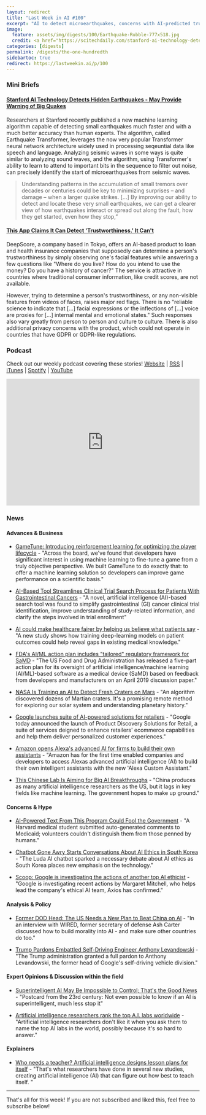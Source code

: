```yaml
---
layout: redirect
title: "Last Week in AI #100"
excerpt: "AI to detect microearthquakes, concerns with AI-predicted trustworthiness, and more!"
image: 
  feature: assets/img/digests/100/Earthquake-Rubble-777x518.jpg
  credit: <a href="https://scitechdaily.com/stanford-ai-technology-detects-hidden-earthquakes-may-provide-warning-of-big-quakes/"> SciTech Daily </a>
categories: [digests]
permalink: /digests/the-one-hundredth
sidebartoc: true
redirect: https://lastweekin.ai/p/100
---
```


### Mini Briefs

#### [Stanford AI Technology Detects Hidden Earthquakes - May Provide Warning of Big Quakes](https://scitechdaily.com/stanford-ai-technology-detects-hidden-earthquakes-may-provide-warning-of-big-quakes/)

Researchers at Stanford recently published a new machine learning algorithm capable of detecting small earthquakes much faster and with a much better accuracy than human experts.
The algorithm, called Earthquake Transformer, leverages the now very popular Transformer neural network architecture widely used in processing seqeuntial data like speech and language.
Analyzing seismic waves in some ways is quite similar to analyzing sound waves, and the algorithm, using Transformer's ability to learn to attend to important bits in the sequence to filter out noise, can precisely identify the start of microearthquakes from seismic waves.

> Understanding patterns in the accumulation of small tremors over decades or centuries could be key to minimizing surprises – and damage – when a larger quake strikes. [...] By improving our ability to detect and locate these very small earthquakes, we can get a clearer view of how earthquakes interact or spread out along the fault, how they get started, even how they stop,”

#### [This App Claims It Can Detect 'Trustworthiness.' It Can't](https://www.vice.com/en/article/akd4bg/this-app-claims-it-can-detect-trustworthiness-it-cant)

DeepScore, a company based in Tokyo, offers an AI-based product to loan and health insurance companies that supposedly can determine a person's trustworthiness by simply observing one's facial features while answering a few questions like "Where do you live? How do you intend to use the money? Do you have a history of cancer?"
The service is attractive in countries where traditional consumer information, like credit scores, are not available. 

However, trying to determine a person's trustworthiness, or any non-visible features from videos of faces, raises major red flags.
There is no "reliable science to indicate that [...] facial expressions or the inflections of [...] voice are proxies for [...] internal mental and emotional states."
Such responses also vary greatly from person to person and culture to culture.
There is also additional privacy concerns with the product, which could not operate in countries that have GDPR or GDPR-like regulations.

### Podcast

Check out our weekly podcast covering these stories!
[Website](https://aitalk.podbean.com) \|
[RSS](https://feed.podbean.com/aitalk/feed.xml) \| 
[iTunes](https://podcasts.apple.com/us/podcast/lets-talk-ai/id1502782720) \|
[Spotify](https://open.spotify.com/show/17HiNdxcoKJLLNibIAyUch) \| 
[YouTube](https://www.youtube.com/channel/UCKARTq-t5SPMzwtft8FWwnA)
<iframe title="Let's Talk AI" id="multi_iframe" class="podcast_embed"
 src="https://www.podbean.com/media/player/multi?playlist=http%3A%2F%2Fplaylist.podbean.com%2F7703921%2Fplaylist_multi.xml&vjs=1&kdsowie31j4k1jlf913=4975ccdd28d39e38bf5a1ccaf0c6ca4337fa996b&size=430&skin=9&episode_list_bg=%23ffffff&bg_left=%23000000&bg_mid=%230c5056&bg_right=%232a1844&podcast_title_color=%23c4c4c4&episode_title_color=%23ffffff&auto=0&share=1&fonts=Helvetica&download=0&rtl=0&show_playlist_recent_number=10&pbad=1" 
 scrolling="yes" allowfullscreen="" width="100%" height="330" frameborder="0"></iframe>

### News
#### Advances & Business

* [GameTune: Introducing reinforcement learning for optimizing the player lifecycle](https://blogs.unity3d.com/2021/01/18/gametune-introducing-reinforcement-learning-for-optimizing-the-player-lifecycle/) - "Across the board, we've found that developers have significant interest in using machine learning to fine-tune a game from a truly objective perspective. We built GameTune to do exactly that: to offer a machine learning solution so developers can improve game performance on a scientific basis."

* [AI-Based Tool Streamlines Clinical Trial Search Process for Patients With Gastrointestinal Cancers](https://www.cancertherapyadvisor.com/home/news/conference-coverage/american-society-of-clinical-oncology-gastrointestinal-asco-gi/asco-gi-2021/gastrointestinal-cancer-artificial-intelligence-clinical-trial-risk/) - "A novel, artificial intelligence (AI)-based search tool was found to simplify gastrointestinal (GI) cancer clinical trial identification, improve understanding of study-related information, and clarify the steps involved in trial enrollment"

* [AI could make healthcare fairer by helping us believe what patients say](https://www.technologyreview.com/2021/01/22/1016577/ai-fairer-healthcare-patient-outcomes/) - "A new study shows how training deep-learning models on patient outcomes could help reveal gaps in existing medical knowledge."

* [FDA's AI/ML action plan includes "tailored" regulatory framework for SaMD](https://www.raps.org/news-and-articles/news-articles/2021/1/fdas-aiml-action-plan-includes-tailored-regulatory) - "The US Food and Drug Administration has released a five-part action plan for its oversight of artificial intelligence/machine learning (AI/ML)-based software as a medical device (SaMD) based on feedback from developers and manufacturers on an April 2019 discussion paper."

* [NASA Is Training an AI to Detect Fresh Craters on Mars](https://www.wired.com/story/nasa-is-training-an-ai-to-detect-fresh-craters-on-mars/) - "An algorithm discovered dozens of Martian craters. It's a promising remote method for exploring our solar system and understanding planetary history."

* [Google launches suite of AI-powered solutions for retailers](https://venturebeat.com/2021/01/19/google-launches-suite-of-ai-powered-solutions-for-retailers/) - "Google today announced the launch of Product Discovery Solutions for Retail, a suite of services deigned to enhance retailers' ecommerce capabilities and help them deliver personalized customer experiences."

* [Amazon opens Alexa's advanced AI for firms to build their own assistants](https://www.business-standard.com/article/technology/amazon-opens-alexa-s-advanced-ai-for-firms-to-build-their-own-assistants-121011600245_1.html) - "Amazon has for the first time enabled companies and developers to access Alexas advanced artificial intelligence (AI) to build their own intelligent assistants with the new 'Alexa Custom Assistant."

* [This Chinese Lab Is Aiming for Big AI Breakthroughs](https://www.wired.com/story/chinese-lab-aiming-big-ai-breakthroughs/) - "China produces as many artificial intelligence researchers as the US, but it lags in key fields like machine learning. The government hopes to make up ground."

#### Concerns & Hype

* [AI-Powered Text From This Program Could Fool the Government](https://www.wired.com/story/ai-powered-text-program-could-fool-government/) - "A Harvard medical student submitted auto-generated comments to Medicaid; volunteers couldn't distinguish them from those penned by humans."

* [Chatbot Gone Awry Starts Conversations About AI Ethics in South Korea](https://thediplomat.com/2021/01/chatbot-gone-awry-starts-conversations-about-ai-ethics-in-south-korea/) - "The Luda AI chatbot sparked a necessary debate about AI ethics as South Korea places new emphasis on the technology."

* [Scoop: Google is investigating the actions of another top AI ethicist](https://www.axios.com/scoop-google-is-investigating-the-actions-of-another-top-ai-ethicist-50030739-ea3d-4ea2-b452-c228b4fc9773.html) - "Google is investigating recent actions by Margaret Mitchell, who helps lead the company's ethical AI team, Axios has confirmed."

#### Analysis & Policy

* [Former DOD Head: The US Needs a New Plan to Beat China on AI](https://www.wired.com/story/former-dod-head-us-needs-new-plan-to-beat-china-ai/) - "In an interview with WIRED, former secretary of defense Ash Carter discussed how to build morality into AI - and make sure other countries do too."

* [Trump Pardons Embattled Self-Driving Engineer Anthony Levandowski](https://www.forbes.com/sites/johanmoreno/2021/01/20/trump-pardons-embattled-self-driving-engineer-anthony-levandowski/) - "The Trump administration granted a full pardon to Anthony Levandowski, the former head of Google's self-driving vehicle division."

#### Expert Opinions & Discussion within the field

* [Superintelligent AI May Be Impossible to Control; That's the Good News](https://spectrum.ieee.org/tech-talk/robotics/artificial-intelligence/super-artificialintelligence) - "Postcard from the 23rd century: Not even possible to know if an AI is superintelligent, much less stop it"

* [Artificial intelligence researchers rank the top A.I. labs worldwide](https://www.cnbc.com/2021/01/21/deepmind-openai-fair-ai-researchers-rank-the-top-ai-labs-worldwide.html) - "Artificial intelligence researchers don't like it when you ask them to name the top AI labs in the world, possibly because it's so hard to answer."

#### Explainers

* [Who needs a teacher? Artificial intelligence designs lesson plans for itself](https://www.sciencemag.org/news/2021/01/who-needs-teacher-artificial-intelligence-designs-lesson-plans-itself) - "That's what researchers have done in several new studies, creating artificial intelligence (AI) that can figure out how best to teach itself. "

<hr>

That's all for this week! If you are not subscribed and liked this, feel free to subscribe below!
